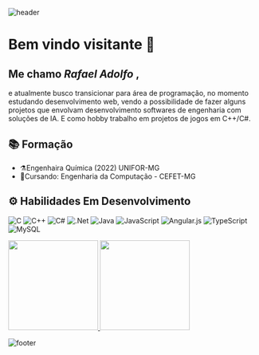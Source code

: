 ![header](https://capsule-render.vercel.app/api?type=waving&height=200&color=6B1F51)
# Bem vindo visitante 🖖 
## Me chamo _Rafael Adolfo_ ,

e atualmente busco transicionar para área de programação, no momento estudando desenvolvimento web, vendo a possibilidade de fazer alguns projetos que envolvam desenvolvimento softwares de engenharia com soluções de IA. E como hobby trabalho em projetos de jogos em C++/C#.
## 📚 Formação
- ⚗️Engenhaira Química (2022) UNIFOR-MG 
- 📝Cursando: Engenharia da Computação - CEFET-MG

## ⚙️ Habilidades Em Desenvolvimento

![C](https://img.shields.io/badge/c-%2300599C.svg?style=for-the-badge&logo=c&logoColor=white)
![C++](https://img.shields.io/badge/c++-%2300599C.svg?style=for-the-badge&logo=c%2B%2B&logoColor=white)
![C#](https://img.shields.io/badge/c%23-%23239120.svg?style=for-the-badge&logo=csharp&logoColor=white)
![.Net](https://img.shields.io/badge/.NET-5C2D91?style=for-the-badge&logo=.net&logoColor=white)
![Java](https://img.shields.io/badge/java-%23ED8B00.svg?style=for-the-badge&logo=openjdk&logoColor=white)
![JavaScript](https://img.shields.io/badge/javascript-%23323330.svg?style=for-the-badge&logo=javascript&logoColor=%23F7DF1E)
![Angular.js](https://img.shields.io/badge/angular.js-%23E23237.svg?style=for-the-badge&logo=angularjs&logoColor=white)
![TypeScript](https://img.shields.io/badge/typescript-%23007ACC.svg?style=for-the-badge&logo=typescript&logoColor=white)
![MySQL](https://img.shields.io/badge/mysql-4479A1.svg?style=for-the-badge&logo=mysql&logoColor=white)

<div>
<a href="https://github.com/Radsfer">
<img height="180em" src="https://github-readme-stats.vercel.app/api?username=Radsfer&show_icons=true,prs&cache_seconds=86400&theme=jolly"></img>
<img height="180em" src="https://github-readme-stats.vercel.app/api/top-langs/?username=Radsfer&layout=compact&theme=jolly"></img>
</a>
</div>
  
![footer](https://capsule-render.vercel.app/api?type=waving&height=140&color=6B1F51&section=footer)
